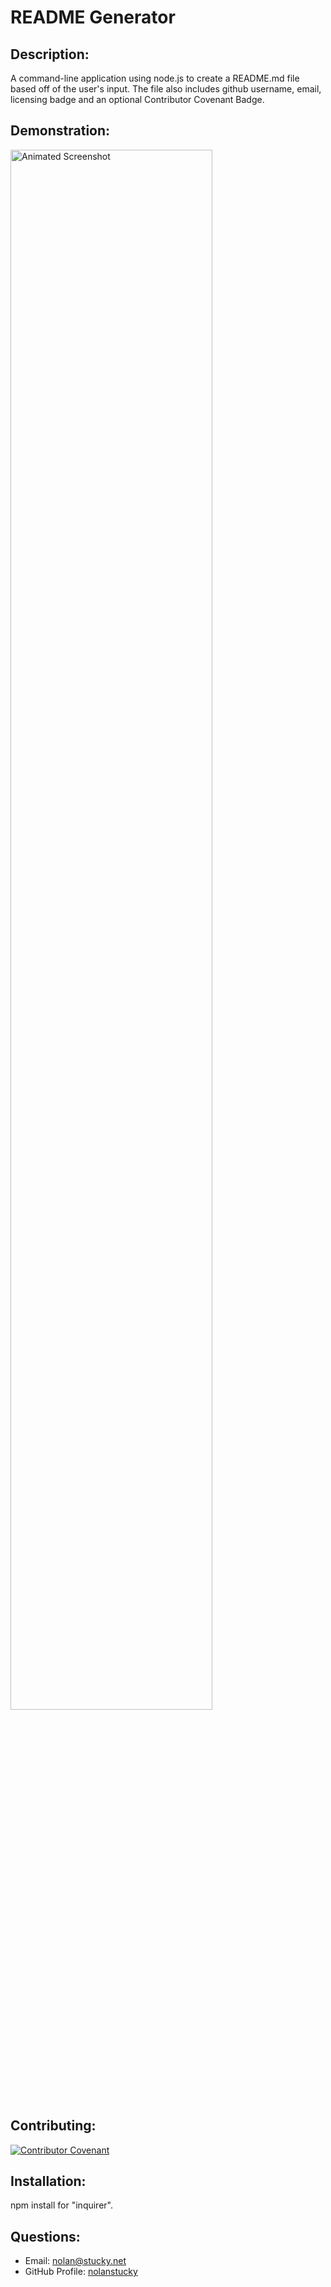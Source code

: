 # README Generator

## Description:
A command-line application using node.js to create a README.md file based off of the user's input. The file also includes github username, email, licensing badge and an optional Contributor Covenant Badge.

## Demonstration:
<img src="https://github.com/nolanstucky/README-Generator/blob/main/images/README-Demonstration.gif" alt = "Animated Screenshot" style="width: 80%;">

## Contributing:
[![Contributor Covenant](https://img.shields.io/badge/Contributor%20Covenant-v2.0%20adopted-ff69b4.svg)](https://www.contributor-covenant.org/version/2/0/code_of_conduct/)

## Installation:
npm install for "inquirer".

## Questions:
* Email: <nolan@stucky.net>
* GitHub Profile: [nolanstucky](https://github.com/nolanstucky)